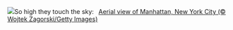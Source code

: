 ![](https://www.bing.com/th?id=OHR.ManhattanAerial_EN-US3290111355_UHD.jpg&w=1000)So high they touch the sky:&nbsp;&ensp;[Aerial view of Manhattan, New York City (© Wojtek Zagorski/Getty Images)](https://www.bing.com/th?id=OHR.ManhattanAerial_EN-US3290111355_UHD.jpg)
<br><br/>
